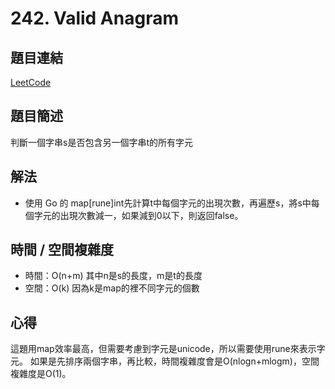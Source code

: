 # 242. Valid Anagram

## 題目連結
[LeetCode](https://leetcode.com/problems/valid-anagram)

## 題目簡述
判斷一個字串s是否包含另一個字串t的所有字元

## 解法
- 使用 Go 的 map[rune]int先計算t中每個字元的出現次數，再遍歷s，將s中每個字元的出現次數減一，如果減到0以下，則返回false。

## 時間 / 空間複雜度
- 時間：O(n+m) 其中n是s的長度，m是t的長度
- 空間：O(k) 因為k是map的裡不同字元的個數

## 心得
這題用map效率最高，但需要考慮到字元是unicode，所以需要使用rune來表示字元。
如果是先排序兩個字串，再比較，時間複雜度會是O(nlogn+mlogm)，空間複雜度是O(1)。